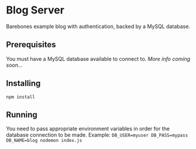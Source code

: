 # Blog Server
Barebones example blog with authentication, backed by a MySQL database.

## Prerequisites
You must have a MySQL database available to connect to. _More info coming soon..._
## Installing
`npm install`

## Running
You need to pass appropriate environment variables in order for the database connection to be made. Example:
`DB_USER=myuser DB_PASS=mypass DB_NAME=blog nodemon index.js`
